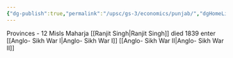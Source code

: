 ```yaml
---
{"dg-publish":true,"permalink":"/upsc/gs-3/economics/punjab/","dgHomeLink":true,"dgPassFrontmatter":false}
---
```


Provinces - 12 Misls 
Maharja [[Ranjit Singh|Ranjit Singh]] died 1839 enter
[[Anglo- Sikh War I|Anglo- Sikh War I]]
[[Anglo- Sikh War II|Anglo- Sikh War II]]
